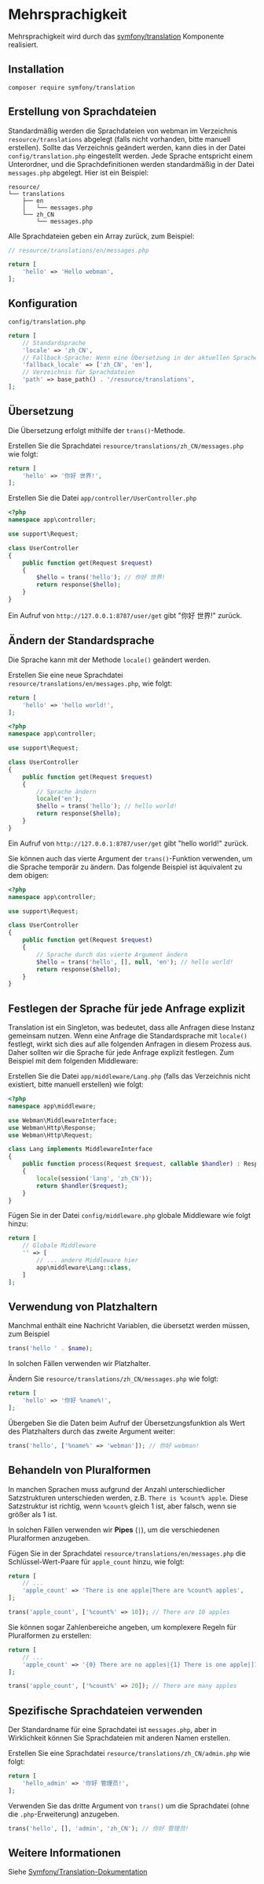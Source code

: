 # Mehrsprachigkeit

Mehrsprachigkeit wird durch das [symfony/translation](https://github.com/symfony/translation) Komponente realisiert.

## Installation
```shell
composer require symfony/translation
```

## Erstellung von Sprachdateien
Standardmäßig werden die Sprachdateien von webman im Verzeichnis `resource/translations` abgelegt (falls nicht vorhanden, bitte manuell erstellen). Sollte das Verzeichnis geändert werden, kann dies in der Datei `config/translation.php` eingestellt werden.
Jede Sprache entspricht einem Unterordner, und die Sprachdefinitionen werden standardmäßig in der Datei `messages.php` abgelegt. Hier ist ein Beispiel:

```plaintext
resource/
└── translations
    ├── en
    │   └── messages.php
    └── zh_CN
        └── messages.php
```

Alle Sprachdateien geben ein Array zurück, zum Beispiel:

```php
// resource/translations/en/messages.php

return [
    'hello' => 'Hello webman',
];
```

## Konfiguration

`config/translation.php`

```php
return [
    // Standardsprache
    'locale' => 'zh_CN',
    // Fallback-Sprache: Wenn eine Übersetzung in der aktuellen Sprache nicht gefunden wird, wird versucht, die Übersetzung in der Fallback-Sprache zu finden.
    'fallback_locale' => ['zh_CN', 'en'],
    // Verzeichnis für Sprachdateien
    'path' => base_path() . '/resource/translations',
];
```

## Übersetzung

Die Übersetzung erfolgt mithilfe der `trans()`-Methode.

Erstellen Sie die Sprachdatei `resource/translations/zh_CN/messages.php` wie folgt:

```php
return [
    'hello' => '你好 世界!',
];
```

Erstellen Sie die Datei `app/controller/UserController.php`
```php
<?php
namespace app\controller;

use support\Request;

class UserController
{
    public function get(Request $request)
    {
        $hello = trans('hello'); // 你好 世界!
        return response($hello);
    }
}
```

Ein Aufruf von `http://127.0.0.1:8787/user/get` gibt "你好 世界!" zurück.

## Ändern der Standardsprache

Die Sprache kann mit der Methode `locale()` geändert werden.

Erstellen Sie eine neue Sprachdatei `resource/translations/en/messages.php`, wie folgt:

```php
return [
    'hello' => 'hello world!',
];
```

```php
<?php
namespace app\controller;

use support\Request;

class UserController
{
    public function get(Request $request)
    {
        // Sprache ändern
        locale('en');
        $hello = trans('hello'); // hello world!
        return response($hello);
    }
}
```
Ein Aufruf von `http://127.0.0.1:8787/user/get` gibt "hello world!" zurück.

Sie können auch das vierte Argument der `trans()`-Funktion verwenden, um die Sprache temporär zu ändern. Das folgende Beispiel ist äquivalent zu dem obigen:
```php
<?php
namespace app\controller;

use support\Request;

class UserController
{
    public function get(Request $request)
    {
        // Sprache durch das vierte Argument ändern
        $hello = trans('hello', [], null, 'en'); // hello world!
        return response($hello);
    }
}
```

## Festlegen der Sprache für jede Anfrage explizit

Translation ist ein Singleton, was bedeutet, dass alle Anfragen diese Instanz gemeinsam nutzen. Wenn eine Anfrage die Standardsprache mit `locale()` festlegt, wirkt sich dies auf alle folgenden Anfragen in diesem Prozess aus. Daher sollten wir die Sprache für jede Anfrage explizit festlegen. Zum Beispiel mit dem folgenden Middleware:

Erstellen Sie die Datei `app/middleware/Lang.php` (falls das Verzeichnis nicht existiert, bitte manuell erstellen) wie folgt:
```php
<?php
namespace app\middleware;

use Webman\MiddlewareInterface;
use Webman\Http\Response;
use Webman\Http\Request;

class Lang implements MiddlewareInterface
{
    public function process(Request $request, callable $handler) : Response
    {
        locale(session('lang', 'zh_CN'));
        return $handler($request);
    }
}
```

Fügen Sie in der Datei `config/middleware.php` globale Middleware wie folgt hinzu:
```php
return [
    // Globale Middleware
    '' => [
        // ... andere Middleware hier
        app\middleware\Lang::class,
    ]
];
```

## Verwendung von Platzhaltern
Manchmal enthält eine Nachricht Variablen, die übersetzt werden müssen, zum Beispiel
```php
trans('hello ' . $name);
```
In solchen Fällen verwenden wir Platzhalter.

Ändern Sie `resource/translations/zh_CN/messages.php` wie folgt:
```php
return [
    'hello' => '你好 %name%!',
];
```
Übergeben Sie die Daten beim Aufruf der Übersetzungsfunktion als Wert des Platzhalters durch das zweite Argument weiter:
```php
trans('hello', ['%name%' => 'webman']); // 你好 webman!
```

## Behandeln von Pluralformen
In manchen Sprachen muss aufgrund der Anzahl unterschiedlicher Satzstrukturen unterschieden werden, z.B. `There is %count% apple`. Diese Satzstruktur ist richtig, wenn `%count%` gleich 1 ist, aber falsch, wenn sie größer als 1 ist.

In solchen Fällen verwenden wir **Pipes** (`|`), um die verschiedenen Pluralformen anzugeben.

Fügen Sie in der Sprachdatei `resource/translations/en/messages.php` die Schlüssel-Wert-Paare für `apple_count` hinzu, wie folgt:
```php
return [
    // ...
    'apple_count' => 'There is one apple|There are %count% apples',
];
```

```php
trans('apple_count', ['%count%' => 10]); // There are 10 apples
```

Sie können sogar Zahlenbereiche angeben, um komplexere Regeln für Pluralformen zu erstellen:
```php
return [
    // ...
    'apple_count' => '{0} There are no apples|{1} There is one apple|]1,19] There are %count% apples|[20,Inf[ There are many apples'
];
```

```php
trans('apple_count', ['%count%' => 20]); // There are many apples
```

## Spezifische Sprachdateien verwenden
Der Standardname für eine Sprachdatei ist `messages.php`, aber in Wirklichkeit können Sie Sprachdateien mit anderen Namen erstellen.

Erstellen Sie eine Sprachdatei `resource/translations/zh_CN/admin.php` wie folgt:
```php
return [
    'hello_admin' => '你好 管理员!',
];
```

Verwenden Sie das dritte Argument von `trans()` um die Sprachdatei (ohne die `.php`-Erweiterung) anzugeben.
```php
trans('hello', [], 'admin', 'zh_CN'); // 你好 管理员!
```

## Weitere Informationen
Siehe [Symfony/Translation-Dokumentation](https://symfony.com/doc/current/translation.html)
